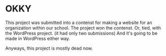 # OKKY

This project was submitted into a contenst for making a website for an organization within our school. The project won the contenst. Or, tied, with the WordPress project. (it had only two submissions) And it's going to be made in WordPress either way.

Anyways, this project is mostly dead now.
